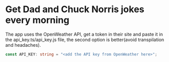 # Get Dad and Chuck Norris jokes every morning

The app uses the OpenWeather API, get a token in their site and paste it in the api_key.ts/api_key.js file, the second option is better(avoid transpilation and headaches).


``` typescript
const API_KEY: string = "<add the API key from OpenWeather here>";
```